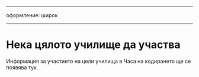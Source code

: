 * * *

оформление: широк

* * *

# Нека цялото училище да участва

Информация за участието на цели училища в Часа на кодирането ще се появява тук.